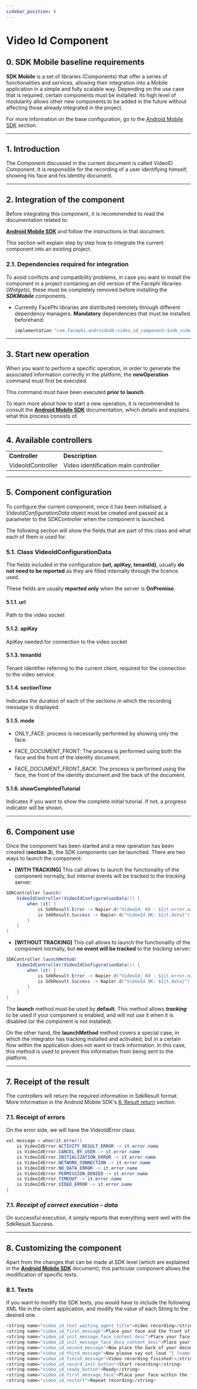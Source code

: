 ```yaml
---
sidebar_position: 8
---
```


# Video Id Component

## 0. SDK Mobile baseline requirements

**SDK Mobile** is a set of libraries (Components) that offer a series of
functionalities and services, allowing their integration into a Mobile
application in a simple and fully scalable way. Depending on the use
case that is required, certain components must be installed. Its high
level of modularity allows other new components to be added in the
future without affecting those already integrated in the project.

For more information on the base configuration, go to the
<a href="EN_Android_Mobile_SDK"
data-linked-resource-id="2605678593" data-linked-resource-version="15"
data-linked-resource-type="page">Android Mobile SDK</a> section.

---

## 1. Introduction

The Component discussed in the current document is called VideoID
Component. It is responsible for the recording of a user identifying
himself, showing his face and his identity document.

---

## 2. Integration of the component

Before integrating this component, it is recommended to read the
documentation related to:

<a href="EN_Android_Mobile_SDK"
data-linked-resource-id="2605678593" data-linked-resource-version="15"
data-linked-resource-type="page"><strong>Android Mobile SDK</strong></a>
and follow the instructions in that document.

This section will explain step by step how to integrate the current
component into an existing project.

### 2.1. Dependencies required for integration

To avoid conflicts and compatibility problems, in case you want to
install the component in a project containing an old version of the
Facephi libraries (_Widgets_), these must be completely removed before
installing the **_SDKMobile_** components.

- Currently FacePhi libraries are distributed remotely through
  different dependency managers. **Mandatory** dependencies that must
  be installed beforehand:

  ```java
  implementation "com.facephi.androidsdk:video_id_component:$sdk_videoid_component_version"
  ```

---

## 3. Start new operation

When you want to perform a specific operation, in order to generate the
associated information correctly in the platform, the **newOperation**
command must first be executed.

This command must have been executed **prior to launch**.

To learn more about how to start a new operation, it is recommended to
consult the <a href="EN_Android_Mobile_SDK"
data-linked-resource-id="2605678593" data-linked-resource-version="15"
data-linked-resource-type="page"><strong>Android Mobile SDK</strong></a>
documentation, which details and explains what this process consists of.

---

## 4. Available controllers

|                   |                                      |
| ----------------- | ------------------------------------ |
| **Controller**    | **Description**                      |
| VideoIdController | Video identification main controller |

---

## 5. Component configuration

To configure the current component, once it has been initialised, a
_VideoIdConfigurationData_ object must be created and passed as a
parameter to the SDKController when the component is launched.

The following section will show the fields that are part of this class
and what each of them is used for.

### 5.1. Class VideoIdConfigurationData

The fields included in the configuration **(url, apiKey, tenantId)**,
usually **do not need to be reported** as they are filled internally
through the licence used.

These fields are usually **reported only** when the server is
**OnPremise**.

#### 5.1.1. url

Path to the video socket

#### 5.1.2. apiKey

ApiKey needed for connection to the video socket

#### 5.1.3. tenantId

Tenant identifier referring to the current client, required for the
connection to the video service.

#### 5.1.4. sectionTime

Indicates the duration of each of the sections in which the recording
message is displayed.

#### 5.1.5. mode

- ONLY_FACE: process is necessarily performed by showing only the
  face.

- FACE_DOCUMENT_FRONT: The process is performed using both the face
  and the front of the identity document.

- FACE_DOCUMENT_FRONT_BACK: The process is performed using the face,
  the front of the identity document and the back of the document.

#### 5.1.6. showCompletedTutorial

Indicates if you want to show the complete initial tutorial. If not, a
progress indicator will be shown.

---

## 6. Component use

Once the component has been started and a new operation has been created
(**section 3**), the SDK components can be launched. There are two ways
to launch the component:

- **\[WITH TRACKING\]** This call allows to launch the functionality
  of the component normally, but internal events will be tracked to
  the _tracking_ server:

```java
SDKController.launch(
    VideoIdController(VideoIdConfigurationData()) {
        when (it) {
            is SdkResult.Error -> Napier.d("VideoId: KO - ${it.error.name}")
            is SdkResult.Success -> Napier.d("VideoId OK: ${it.data}")
        }
    }
)
```

- **\[WITHOUT TRACKING\]** This call allows to launch the
  functionality of the component normally, but **no event will be
  tracked** to the _tracking_ server:

```java
SDKController.launchMethod(
    VideoIdController(VideoIdConfigurationData()) {
        when (it) {
            is SdkResult.Error -> Napier.d("VideoId: KO - ${it.error.name}")
            is SdkResult.Success -> Napier.d("VideoId OK: ${it.data}")
        }
    }
)
```

The **launch** method must be used by **default**. This method allows
**_tracking_** to be used if your component is enabled, and will not use
it when it is disabled (or the component is not installed).

On the other hand, the **launchMethod** method covers a special case, in
which the integrator has tracking installed and activated, but in a
certain flow within the application does not want to track information.
In this case, this method is used to prevent this information from being
sent to the platform.

---

## 7. Receipt of the result

The controllers will return the required information in SdkResult
format. More information in the Android Mobile SDK's <a
href="https://facephicorporative.atlassian.net/wiki/spaces/DD/pages/2605678593#6.-Result-return"
rel="nofollow">6. Result return</a> section.

### 7.1. Receipt of errors

On the error side, we will have the _VideoIdError_ class.

```java
val message = when(it.error){
    is VideoIdError.ACTIVITY_RESULT_ERROR -> it.error.name
    is VideoIdError.CANCEL_BY_USER -> it.error.name
    is VideoIdError.INITIALIZATION_ERROR -> it.error.name
    is VideoIdError.NETWORK_CONNECTION -> it.error.name
    is VideoIdError.NO_DATA_ERROR -> it.error.name
    is VideoIdError.PERMISSION_DENIED -> it.error.name
    is VideoIdError.TIMEOUT -> it.error.name
    is VideoIdError.VIDEO_ERROR -> it.error.name
}
```

### 7.1. _Receipt of correct execution - data_

On successful execution, it simply reports that everything went well
with the SdkResult.Success.

---

## 8. Customizing the component

Apart from the changes that can be made at SDK level (which are
explained in the <a href="EN_Android_Mobile_SDK"
data-linked-resource-id="2605678593" data-linked-resource-version="15"
data-linked-resource-type="page"><strong>Android Mobile SDK</strong></a>
document), this particular component allows the modification of specific
texts.

### 8.1. Texts

If you want to modify the SDK texts, you would have to include the
following XML file in the client application, and modify the value of
each String to the desired one.

```java
<string name="video_id_text_waiting_agent_title">Video recording</string>
<string name="video_id_first_message">Place your face and the front of your document within the frame</string>
<string name="video_id_init_message_face_content_desc">Place your face in front of the camera and start recording</string>
<string name="video_id_init_message_face_docu_content_desc">Place your face and your document in front of the camera and start recording</string>
<string name="video_id_second_message">Now place the back of your document</string>
<string name="video_id_third_message">Now please say out loud "I (name and surname) accept the terms and conditions".</string>
<string name="video_id_finish_message">Video recording finished!</string>
<string name="video_id_record_init_button">Start recording</string>
<string name="video_id_ready_button">Ready</string>
<string name="video_id_first_message_face">Place your face within the frame</string>
<string name="video_id_restart">Repeat recording</string>
```
